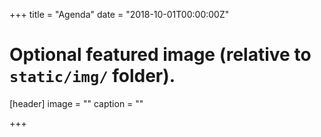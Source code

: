 +++
title = "Agenda"
date = "2018-10-01T00:00:00Z"

# Optional featured image (relative to `static/img/` folder).
[header]
image = ""
caption = ""

+++
